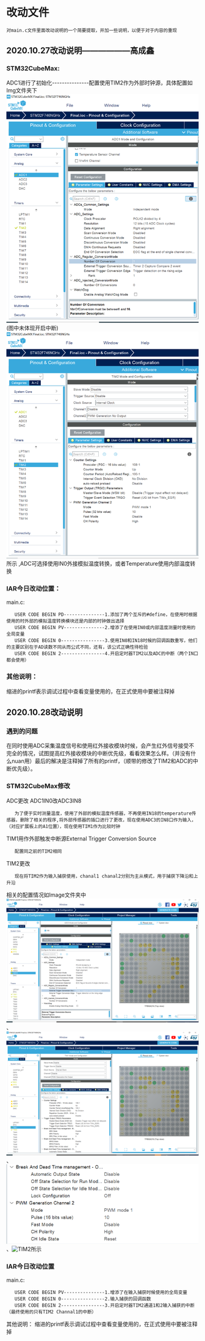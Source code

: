 # 改动文件

`对main.c文件里面改动说明的一个简要提取，并加一些说明，以便于对于内容的重现`

## 2020.10.27改动说明——————高成鑫

### STM32CubeMax:

ADC1进行了初始化---------------配置使用TIM2作为外部时钟源，具体配置如Img文件夹下![ADC](Img/20201027_023549_ADC1_Temp.png)(图中未体现开启中断)![定时器](Img/2020_1027_032224_TIM2.png)所示 ,ADC可选择使用IN0外接模拟温度转换，或者Temperature使用内部温度转换

### IAR今日改动位置：

main.c:

       USER CODE BEGIN PD---------------1.添加了两个互斥的#define，在使用时根据使用的时外部的模拟温度转换模块还是内部的时钟做出选择
       USER CODE BEGIN PV---------------2.增添了在使用IN0或内部温度测量时使用的全局变量
       USER CODE BEGIN 0----------------3.使用IN0和IN18时候的回调函数重写，他们的主要区别在于AD读数不同从而公式不同，还有，该公式正确性待检验
       USER CODE BEGIN 2----------------4.开启定时器TIM2以及ADC的中断（两个IN口都会使用）

### 其他说明：

缩进的printf表示调试过程中查看变量使用的，在正式使用中要被注释掉

## 2020.10.28改动说明

### 遇到的问题

在同时使用ADC采集温度信号和使用红外接收模块时候，会产生红外信号接受不完全的情况，试图提高红外接收模块的中断优先级，看看效果怎么样。（并没有什么nuan用）最后的解决是注释掉了所有的printf，（顺带的修改了TIM2和ADC的中断优先级）。

### STM32CubeMax修改

ADC更改 ADC1IN0改ADC3IN8

       为了便于实时测量温度，使用了外部的模拟温度传感器，不再使用IN18的temperature传感器，删除了相关的程序,将外部传感器的插口进行了更改，现在使用ADC3的IN8口作为输入，（对应扩展板上的A1位置），现在使用TIM1作为比较时钟

TIM1用作外部触发中断源External Trigger Conversion Source

       配置同之前的TIM2相同
       
TIM2更改

       现在将TIM2作为输入捕获使用，chanal1 chanal2分别为主从模式，用于捕获下降沿和上升沿
       
相关的配置情况如Image文件夹中![ADC3](Img/20201028_161138_ADC3.png)、![TIM1_1](Img/20201028_161349_TIM1_1.png)、![TIM1_2](Img/20201028_161445_TIM1_2.png)、![TIM2](20201028_161532_TIM2.png)所示

### IAR今日改动位置

main.c:

       USER CODE BEGIN PV---------------1.增添了在输入捕获时候使用的全局变量
       USER CODE BEGIN 0----------------2.输入捕获的回调函数
       USER CODE BEGIN 2----------------3.开启定时器TIM2通道1和2输入捕获的中断（最终使用的只有TIM2 Channal1的中断）
其他说明：
       缩进的printf表示调试过程中查看变量使用的，在正式使用中要被注释掉
